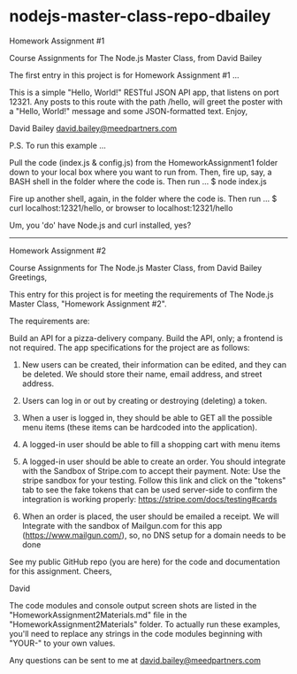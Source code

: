 # nodejs-master-class-repo-dbailey

Homework Assignment #1

Course Assignments for The Node.js Master Class, from David Bailey

The first entry in this project is for Homework Assignment #1 ...

This is a simple "Hello, World!" RESTful JSON API app, that listens on 
port 12321.  Any posts to this route with the path /hello, will greet
the poster with a "Hello, World!" message and some JSON-formatted text. 
Enjoy,

David Bailey
david.bailey@meedpartners.com


P.S. To run this example ...

Pull the code (index.js & config.js) from the HomeworkAssignment1 folder 
down to your local box where you want to run from.  Then, fire up, say, a 
BASH shell in the folder where the code is.  Then run ...
$ node index.js

Fire up another shell, again, in the folder where the code is.  Then run ...
$ curl localhost:12321/hello, or browser to localhost:12321/hello

Um, you 'do' have Node.js and curl installed, yes?

---------------------------------------------------------------------------------

Homework Assignment #2

Course Assignments for The Node.js Master Class, from David Bailey
Greetings,

This entry for this project is for meeting the requirements of The Node.js Master Class, "Homework Assignment #2". 

The requirements are:

Build an API for a pizza-delivery company. Build the API, only; a frontend is not required. The app specifications for the project are as follows:

1. New users can be created, their information can be edited, and they can be deleted. We should store their name, email address, and street address.

2. Users can log in or out by creating or destroying (deleting) a token.

3. When a user is logged in, they should be able to GET all the possible menu items (these items can be hardcoded into the application).

4. A logged-in user should be able to fill a shopping cart with menu items

5. A logged-in user should be able to create an order. You should integrate with the Sandbox of Stripe.com to accept their payment. Note: Use the stripe sandbox for your testing. Follow this link and click on the "tokens" tab to see the fake tokens that can be used server-side to confirm the integration is working properly: https://stripe.com/docs/testing#cards

6. When an order is placed, the user should be emailed a receipt. We will Integrate with the sandbox of Mailgun.com for this app (https://www.mailgun.com/), so, no DNS setup for a domain needs to be done

See my public GitHub repo (you are here) for the code and documentation for this assignment. Cheers,

David

The code modules and console output screen shots are listed in the "HomeworkAssignment2Materials.md" file in 
the "HomeworkAssignment2Materials" folder.  To actually run these examples, you'll need to replace any strings
in the code modules beginning with "YOUR-" to your own values.

Any questions can be sent to me at david.bailey@meedpartners.com
